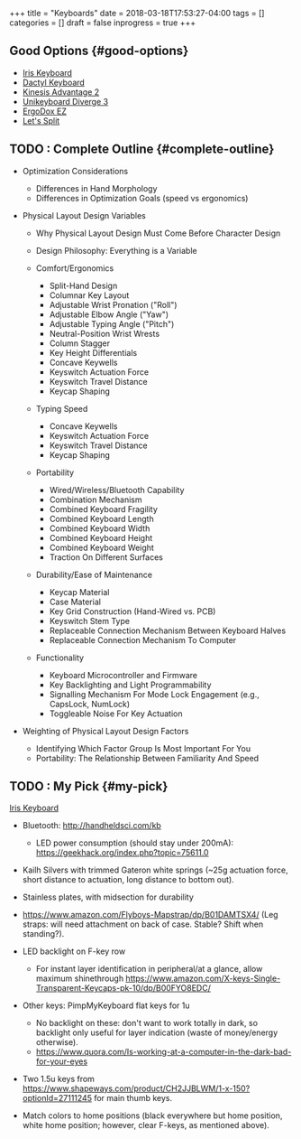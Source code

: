 +++
title = "Keyboards"
date = 2018-03-18T17:53:27-04:00
tags = []
categories = []
draft = false
inprogress = true
+++

[//]: # (tags = ["typing", "essential gear", "rsi prevention"], categories = ["Gear"])

## Good Options {#good-options}

-   [Iris Keyboard](https://keeb.io/products/iris-keyboard-split-ergonomic-keyboard?variant=2650505052190)
-   [Dactyl Keyboard](https://github.com/adereth/dactyl-keyboard)
-   [Kinesis Advantage 2](https://www.kinesis-ergo.com/shop/advantage2/)
-   [Unikeyboard Diverge 3](https://unikeyboard.io/product/diverge/)
-   [ErgoDox EZ](https://ergodox-ez.com/)
-   [Let's Split](https://keeb.io/collections/keyboard-pcbs/products/levinson-lets-split-w-led-backlight)


## <span class="org-todo todo TODO">TODO</span> : Complete Outline {#complete-outline}

-   Optimization Considerations
    -   Differences in Hand Morphology
    -   Differences in Optimization Goals (speed vs ergonomics)

-   Physical Layout Design Variables
    -   Why Physical Layout Design Must Come Before Character Design
    -   Design Philosophy: Everything is a Variable
    -   Comfort/Ergonomics
        -   Split-Hand Design
        -   Columnar Key Layout
        -   Adjustable Wrist Pronation ("Roll")
        -   Adjustable Elbow Angle ("Yaw")
        -   Adjustable Typing Angle ("Pitch")
        -   Neutral-Position Wrist Wrests
        -   Column Stagger
        -   Key Height Differentials
        -   Concave Keywells
        -   Keyswitch Actuation Force
        -   Keyswitch Travel Distance
        -   Keycap Shaping

    -   Typing Speed
        -   Concave Keywells
        -   Keyswitch Actuation Force
        -   Keyswitch Travel Distance
        -   Keycap Shaping

    -   Portability
        -   Wired/Wireless/Bluetooth Capability
        -   Combination Mechanism
        -   Combined Keyboard Fragility
        -   Combined Keyboard Length
        -   Combined Keyboard Width
        -   Combined Keyboard Height
        -   Combined Keyboard Weight
        -   Traction On Different Surfaces

    -   Durability/Ease of Maintenance
        -   Keycap Material
        -   Case Material
        -   Key Grid Construction (Hand-Wired vs. PCB)
        -   Keyswitch Stem Type
        -   Replaceable Connection Mechanism Between Keyboard Halves
        -   Replaceable Connection Mechanism To Computer

    -   Functionality
        -   Keyboard Microcontroller and Firmware
        -   Key Backlighting and Light Programmability
        -   Signalling Mechanism For Mode Lock Engagement (e.g., CapsLock, NumLock)
        -   Toggleable Noise For Key Actuation

-   Weighting of Physical Layout Design Factors
    -   Identifying Which Factor Group Is Most Important For You
    -   Portability: The Relationship Between Familiarity And Speed


## <span class="org-todo todo TODO">TODO</span> : My Pick {#my-pick}

[Iris Keyboard](https://keeb.io/products/iris-keyboard-split-ergonomic-keyboard?variant=2650505052190)

-   Bluetooth: <http://handheldsci.com/kb>
    -   LED power consumption (should stay under 200mA): <https://geekhack.org/index.php?topic=75611.0>

-   Kailh Silvers with trimmed Gateron white springs (~25g actuation force, short distance to actuation, long distance to bottom out).
-   Stainless plates, with midsection for durability
-   <https://www.amazon.com/Flyboys-Mapstrap/dp/B01DAMTSX4/> (Leg straps: will need attachment on back of case. Stable? Shift when standing?).
-   LED backlight on F-key row
    -   For instant layer identification in peripheral/at a glance, allow maximum shinethrough <https://www.amazon.com/X-keys-Single-Transparent-Keycaps-pk-10/dp/B00FYO8EDC/>

-   Other keys: PimpMyKeyboard flat keys for 1u
    -   No backlight on these: don't want to work totally in dark, so backlight only useful for layer indication (waste of money/energy otherwise).
    -   <https://www.quora.com/Is-working-at-a-computer-in-the-dark-bad-for-your-eyes>

-   Two 1.5u keys from <https://www.shapeways.com/product/CH2JJBLWM/1-x-150?optionId=27111245> for main thumb keys.
-   Match colors to home positions (black everywhere but home position, white home position; however, clear F-keys, as mentioned above).
